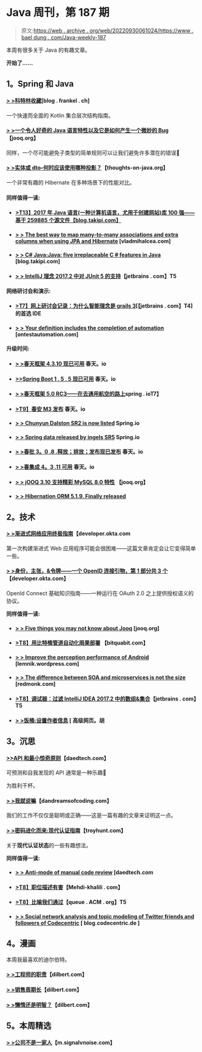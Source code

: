 # Java 周刊，第 187 期

> 原文:[https://web . archive . org/web/20220930061024/https://www . bael dung . com/Java-weekly-187](https://web.archive.org/web/20220930061024/https://www.baeldung.com/java-weekly-187)

本周有很多关于 Java 的有趣文章。

**开始了……**

## **1。Spring 和 Java**

#### [**> >科特林收藏**](https://web.archive.org/web/20220627183640/https://blog.frankel.ch/kotlin-collections/#gsc.tab=0)[blog . frankel . ch]

一个快速而全面的 Kotlin 集合层次结构指南。

#### [**> >一个令人好奇的 Java 语言特性以及它是如何产生一个微妙的 Bug**](https://web.archive.org/web/20220627183640/https://blog.jooq.org/2017/07/20/a-curious-java-language-feature-and-how-it-produced-a-subtle-bug/)【jooq.org】

同样，一个尽可能避免子类型的简单规则可以让我们避免许多潜在的错误🙂

#### [**> >实体或 dto–何时应该使用哪种投影？**](https://web.archive.org/web/20220627183640/https://www.thoughts-on-java.org/entities-dtos-use-projection/)【thoughts-on-java.org】

一个非常有趣的 Hibernate 在多种场景下的性能对比。

#### **同样值得一读:**

*   #### **[>T13】2017 年 Java 语言(一种计算机语言，尤用于创建网站)库 100 强——基于 259885 个源文件【blog.takipi.com】](https://web.archive.org/web/20220627183640/http://blog.takipi.com/the-top-100-java-libraries-in-2017-based-on-259885-source-files/)**

*   #### **[> > The best way to map many-to-many associations and extra columns when using JPA and Hibernate](https://web.archive.org/web/20220627183640/https://vladmihalcea.com/2017/07/26/the-best-way-to-map-a-many-to-many-association-with-extra-columns-when-using-jpa-and-hibernate/)** [vladmihalcea.com]

*   #### [**> > C# Java:Java: five irreplaceable C # features in Java**](https://web.archive.org/web/20220627183640/http://blog.takipi.com/c-vs-java-5-irreplaceable-c-features-wed-kill-to-have-in-java/) [blog.takipi.com]

*   #### **[> > IntelliJ 理念 2017.2 中对 JUnit 5 的支持](https://web.archive.org/web/20220627183640/https://blog.jetbrains.com/idea/2017/07/support-for-junit-5-in-intellij-idea-2017-2/)**【jetbrains . com】T5

**网络研讨会和演示:**

*   #### **[>T7】网上研讨会记录：为什么智能理念是 grails 3](https://web.archive.org/web/20220627183640/https://blog.jetbrains.com/idea/2017/07/webinar-recording-why-intellij-idea-is-the-premier-ide-for-grails-3/)**[【jetbrains . com】T4]的首选 IDE

*   #### [**> > Your definition includes the completion of automation**](https://web.archive.org/web/20220627183640/http://www.ontestautomation.com/on-including-automation-in-your-definition-of-done/) [ontestautomation.com]

**升级时间:**

*   #### [**> >春天框架 4.3.10 现已可用**](https://web.archive.org/web/20220627183640/https://spring.io/blog/2017/07/20/spring-framework-4-3-10-available-now) 春天。io

*   #### [**>>Spring Boot 1 . 5 . 5 现已可用**](https://web.archive.org/web/20220627183640/https://spring.io/blog/2017/07/26/spring-boot-1-5-5-available-now) 春天。io

*   #### [**> >春天框架 5.0 RC3——在去通用航空的路上**](https://web.archive.org/web/20220627183640/https://spring.io/blog/2017/07/24/spring-framework-5-0-rc3-on-the-way-to-ga)spring . ioT7】

*   #### [**>T9】春安 M3 发布**](https://web.archive.org/web/20220627183640/https://spring.io/blog/2017/07/24/spring-security-5-0-0-m3-released) 春天。io

*   #### **[> > Chunyun Dalston SR2 is now listed](https://web.archive.org/web/20220627183640/https://spring.io/blog/2017/07/21/spring-cloud-dalston-sr2-is-available-now)** Spring.io

*   #### [**> > Spring data released by ingels SR5**](https://web.archive.org/web/20220627183640/https://spring.io/blog/2017/07/25/spring-data-ingalls-sr5-released) Spring.io

*   #### [**> >春批 3。0 .8 .释放；排放；发布现已发布**](https://web.archive.org/web/20220627183640/https://spring.io/blog/2017/07/20/spring-batch-3-0-8-release-is-now-available) 春天。io

*   #### [**> >春集成 4。3 .11 可用**](https://web.archive.org/web/20220627183640/https://spring.io/blog/2017/07/20/spring-integration-4-3-11-is-available) 春天。io

*   #### [**> > jOOQ 3.10 支持精彩 MySQL 8.0 特性**](https://web.archive.org/web/20220627183640/https://blog.jooq.org/2017/07/24/jooq-3-10-supports-exciting-mysql-8-0-features/) 【jooq.org】

*   #### [**> > Hibernation ORM 5.1.9\. Finally released**](https://web.archive.org/web/20220627183640/http://in.relation.to/2017/07/25/hibernate-orm-519-final-release/)

## **2。技术**

#### **[> >渐进式网络应用终极指南](https://web.archive.org/web/20220627183640/https://developer.okta.com/blog/2017/07/20/the-ultimate-guide-to-progressive-web-applications)**【developer.okta.com

第一次构建渐进式 Web 应用程序可能会很困难——这篇文章肯定会让它变得简单一些。

#### **[> >身份，主张，&令牌——一个 OpenID 连接引物，第 1 部分共 3 个](https://web.archive.org/web/20220627183640/https://developer.okta.com/blog/2017/07/25/oidc-primer-part-1)**【developer.okta.com】

OpenId Connect 基础知识指南——一种运行在 OAuth 2.0 之上提供授权语义的协议。

**同样值得一读:**

*   #### [**> > Five things you may not know about Jooq**](https://web.archive.org/web/20220627183640/https://blog.jooq.org/2017/07/25/5-things-you-may-not-have-known-about-jooq/) [jooq.org]

*   #### [**>T8】用比特桶管道自动化雨果部署**](https://web.archive.org/web/20220627183640/https://bitquabit.com/post/automating-hugo-deployments/) 【bitquabit.com】

*   #### **[> > Improve the perception performance of Android](https://web.archive.org/web/20220627183640/https://lemnik.wordpress.com/2017/07/20/improving-perceived-performance-on-android/)** [lemnik.wordpress.com]

*   #### [**> > The difference between SOA and microservices is not the size**](https://web.archive.org/web/20220627183640/http://redmonk.com/sogrady/2017/07/20/soa-microservices/) [redmonk.com]

*   #### [**>T8】调试器：过滤 IntelliJ IDEA 2017.2 中的数组&集合**](https://web.archive.org/web/20220627183640/https://blog.jetbrains.com/idea/2017/07/debugger-filtering-arrays-collections-in-intellij-idea-2017-2/)【jetbrains . com】T5

*   #### [**> >饭桶:设置作者信息**](https://web.archive.org/web/20220627183640/https://advancedweb.hu/2017/07/25/git-author/) [ 高级网页。胡

## **3。沉思**

#### [**>>API 和最小惊奇原则**](https://web.archive.org/web/20220627183640/https://www.daedtech.com/apis-principle-least-surprise/)【daedtech.com】

可预测和自我发现的 API 通常是一种乐趣🙂

为胜利干杯。

#### **[> >我就说嘛](https://web.archive.org/web/20220627183640/https://dandreamsofcoding.com/2017/07/24/i-told-you-so/)**【dandreamsofcoding.com】

我们的工作不仅仅是聪明或正确——这是一篇有趣的文章来证明这一点。

#### [**> >密码进化而来:现代认证指南**](https://web.archive.org/web/20220627183640/https://www.troyhunt.com/passwords-evolved-authentication-guidance-for-the-modern-era/)【troyhunt.com】

关于**现代认证状态**的一些有趣想法。

**同样值得一读:**

*   #### [**> > Anti-mode of manual code review**](https://web.archive.org/web/20220627183640/https://www.daedtech.com/manual-code-review-anti-patterns/) [daedtech.com

*   #### **[>T8】职位描述有害](https://web.archive.org/web/20220627183640/http://www.mehdi-khalili.com/position-descriptions-are-harmful)**【Mehdi-khalili . com】

*   #### [**>T8】比喻我们通过**](https://web.archive.org/web/20220627183640/http://queue.acm.org/detail.cfm?id=3127495)【queue . ACM . org】T5

*   #### [**> > Social network analysis and topic modeling of Twitter friends and followers of Codecentric**](https://web.archive.org/web/20220627183640/https://blog.codecentric.de/en/2017/07/combining-social-network-analysis-topic-modeling-characterize-codecentrics-twitter-friends-followers/) [ blog.codecentric.de ]

## **4。漫画**

本周我最喜欢的迪尔伯特。

#### **[> >工程师的职责](https://web.archive.org/web/20220627183640/http://dilbert.com/strip/2011-10-14)**【dilbert.com】

#### **[> >销售周期长](https://web.archive.org/web/20220627183640/http://dilbert.com/strip/2010-07-17)**【dilbert.com】

#### **[> >懒惰还是明智？](https://web.archive.org/web/20220627183640/http://dilbert.com/strip/2017-03-29)**【dilbert.com】

## **5。本周精选**

#### **[> >公司不是一家人](https://web.archive.org/web/20220627183640/https://m.signalvnoise.com/the-company-isnt-a-family-d24f26c3f3fe)**【m.signalvnoise.com】
